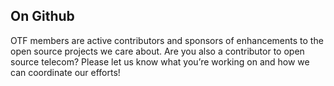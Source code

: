 ## On Github ##

OTF members are active contributors and sponsors of enhancements to the open source projects we care about. Are you also a contributor to open source telecom? Please let us know what you’re working on and how we can coordinate our efforts!
